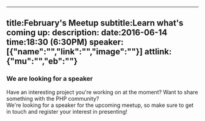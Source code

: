 ----
title:February's Meetup
subtitle:Learn what's coming up:
description:
date:2016-06-14
time:18:30 (6:30PM)
speaker:[{"name":"","link":"","image":""}]
attlink:{"mu":"","eb":""}
----

### We are looking for a speaker

Have an interesting project you're working on at the moment? Want to share something with the PHP community?  
We're looking for a speaker for the upcoming meetup, so make sure to get in touch and register your interest in presenting!  
